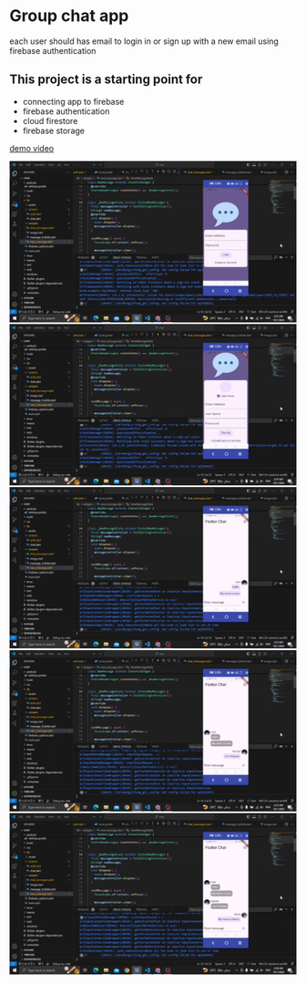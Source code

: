 # Group chat app 

each user should has email to login in or sign up with a new email using firebase authentication 

## This project is a starting point for 

- connecting app to firebase
- firebase authentication
- cloud firestore
- firebase storage

[demo video](https://drive.google.com/file/d/1Kh6qhlqCHFBmUYI0NFVDgF6Kj2spsVB0/view?usp=drive_link)

![alt text](image-7.png)
![alt text](image-6.png)
![alt text](image.png)
![alt text](image-2.png)
![alt text](image-4.png)